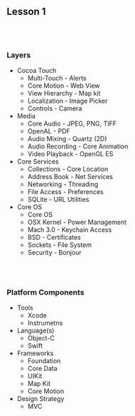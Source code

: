 ## Lesson 1

<br><br>
### Layers

+ Cocoa Touch
  + Multi-Touch - Alerts
  + Core Motion - Web View
  + View Hierarchy - Map kit
  + Localization - Image Picker
  + Controls - Camera
+ Media
  + Core Audio - JPEG, PNG, TIFF
  + OpenAL - PDF
  + Audio Mixing - Quartz (2D)
  + Audio Recording - Core Animation
  + Video Playback - OpenGL ES
+ Core Services
  + Collections - Core Location
  + Address Book - Net Services
  + Networking - Threading
  + File Access - Preferences
  + SQLite - URL Utilities
+ Core OS
  + Core OS
  + OSX Kernel - Power Management
  + Mach 3.0 - Keychain Access
  + BSD - Certificates
  + Sockets - File System
  + Security - Bonjour

<br><br>
### Platform Components

+ Tools 
  + Xcode 
  + Instrumetns
+ Language(s)
  + Object-C 
  + Swift
+ Frameworks
  + Foundation
  + Core Data
  + UIKit
  + Map Kit
  + Core Motion
+ Design Strategy
  + MVC
